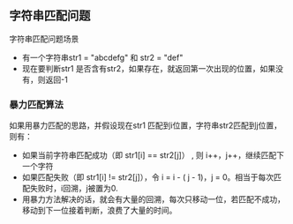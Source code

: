 ## 字符串匹配问题

字符串匹配问题场景

- 有一个字符串str1 = "abcdefg"  和 str2 = "def"
- 现在要判断str1 是否含有str2，如果存在，就返回第一次出现的位置，如果没有，则返回-1



### 暴力匹配算法

如果用暴力匹配的思路，并假设现在str1 匹配到i位置，字符串str2匹配到j位置，则有：

- 如果当前字符串匹配成功（即 str1[i] == str2[j]） , 则 i++，j++，继续匹配下一个字符
- 如果匹配失败（即 str1[i] != str2[j]），令 i = i - ( j - 1)，j = 0。相当于每次匹配失败时，i回溯，j被置为0.
- 用暴力方法解决的话，就会有大量的回溯，每次只移动一位，若匹配不成功，移动到下一位接着判断，浪费了大量的时间。